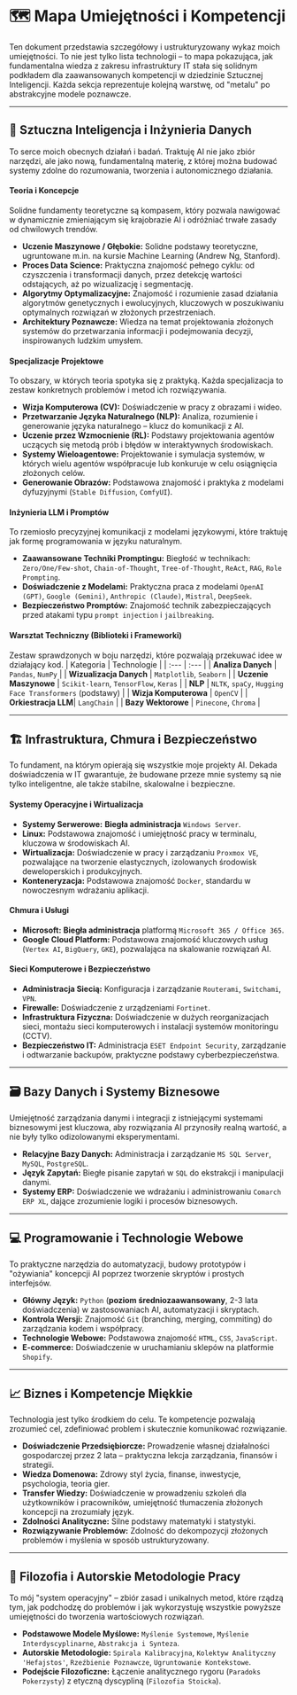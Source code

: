 # 🗺️ Mapa Umiejętności i Kompetencji

Ten dokument przedstawia szczegółowy i ustrukturyzowany wykaz moich umiejętności. To nie jest tylko lista technologii – to mapa pokazująca, jak fundamentalna wiedza z zakresu infrastruktury IT stała się solidnym podkładem dla zaawansowanych kompetencji w dziedzinie Sztucznej Inteligencji. Każda sekcja reprezentuje kolejną warstwę, od "metalu" po abstrakcyjne modele poznawcze.

---

## 🧠 Sztuczna Inteligencja i Inżynieria Danych

To serce moich obecnych działań i badań. Traktuję AI nie jako zbiór narzędzi, ale jako nową, fundamentalną materię, z której można budować systemy zdolne do rozumowania, tworzenia i autonomicznego działania.

#### Teoria i Koncepcje
Solidne fundamenty teoretyczne są kompasem, który pozwala nawigować w dynamicznie zmieniającym się krajobrazie AI i odróżniać trwałe zasady od chwilowych trendów.
* **Uczenie Maszynowe / Głębokie:** Solidne podstawy teoretyczne, ugruntowane m.in. na kursie Machine Learning (Andrew Ng, Stanford).
* **Proces Data Science:** Praktyczna znajomość pełnego cyklu: od czyszczenia i transformacji danych, przez detekcję wartości odstających, aż po wizualizację i segmentację.
* **Algorytmy Optymalizacyjne:** Znajomość i rozumienie zasad działania algorytmów genetycznych i ewolucyjnych, kluczowych w poszukiwaniu optymalnych rozwiązań w złożonych przestrzeniach.
* **Architektury Poznawcze:** Wiedza na temat projektowania złożonych systemów do przetwarzania informacji i podejmowania decyzji, inspirowanych ludzkim umysłem.

#### Specjalizacje Projektowe
To obszary, w których teoria spotyka się z praktyką. Każda specjalizacja to zestaw konkretnych problemów i metod ich rozwiązywania.
* **Wizja Komputerowa (CV):** Doświadczenie w pracy z obrazami i wideo.
* **Przetwarzanie Języka Naturalnego (NLP):** Analiza, rozumienie i generowanie języka naturalnego – klucz do komunikacji z AI.
* **Uczenie przez Wzmocnienie (RL):** Podstawy projektowania agentów uczących się metodą prób i błędów w interaktywnych środowiskach.
* **Systemy Wieloagentowe:** Projektowanie i symulacja systemów, w których wielu agentów współpracuje lub konkuruje w celu osiągnięcia złożonych celów.
* **Generowanie Obrazów:** Podstawowa znajomość i praktyka z modelami dyfuzyjnymi (`Stable Diffusion`, `ComfyUI`).

#### Inżynieria LLM i Promptów
To rzemiosło precyzyjnej komunikacji z modelami językowymi, które traktuję jak formę programowania w języku naturalnym.
* **Zaawansowane Techniki Promptingu:** Biegłość w technikach: `Zero/One/Few-shot`, `Chain-of-Thought`, `Tree-of-Thought`, `ReAct`, `RAG`, `Role Prompting`.
* **Doświadczenie z Modelami:** Praktyczna praca z modelami `OpenAI (GPT)`, `Google (Gemini)`, `Anthropic (Claude)`, `Mistral`, `DeepSeek`.
* **Bezpieczeństwo Promptów:** Znajomość technik zabezpieczających przed atakami typu `prompt injection` i `jailbreaking`.

#### Warsztat Techniczny (Biblioteki i Frameworki)
Zestaw sprawdzonych w boju narzędzi, które pozwalają przekuwać idee w działający kod.
| Kategoria | Technologie |
| :--- | :--- |
| **Analiza Danych** | `Pandas`, `NumPy` |
| **Wizualizacja Danych** | `Matplotlib`, `Seaborn` |
| **Uczenie Maszynowe** | `Scikit-learn`, `TensorFlow`, `Keras` |
| **NLP** | `NLTK`, `spaCy`, `Hugging Face Transformers` (podstawy) |
| **Wizja Komputerowa** | `OpenCV` |
| **Orkiestracja LLM**| `LangChain` |
| **Bazy Wektorowe** | `Pinecone`, `Chroma` |

---

## 🏗️ Infrastruktura, Chmura i Bezpieczeństwo

To fundament, na którym opierają się wszystkie moje projekty AI. Dekada doświadczenia w IT gwarantuje, że budowane przeze mnie systemy są nie tylko inteligentne, ale także stabilne, skalowalne i bezpieczne.

#### Systemy Operacyjne i Wirtualizacja
* **Systemy Serwerowe:** **Biegła administracja** `Windows Server`.
* **Linux:** Podstawowa znajomość i umiejętność pracy w terminalu, kluczowa w środowiskach AI.
* **Wirtualizacja:** Doświadczenie w pracy i zarządzaniu `Proxmox VE`, pozwalające na tworzenie elastycznych, izolowanych środowisk deweloperskich i produkcyjnych.
* **Konteneryzacja:** Podstawowa znajomość `Docker`, standardu w nowoczesnym wdrażaniu aplikacji.

#### Chmura i Usługi
* **Microsoft:** **Biegła administracja** platformą `Microsoft 365 / Office 365`.
* **Google Cloud Platform:** Podstawowa znajomość kluczowych usług (`Vertex AI`, `BigQuery`, `GKE`), pozwalająca na skalowanie rozwiązań AI.

#### Sieci Komputerowe i Bezpieczeństwo
* **Administracja Siecią:** Konfiguracja i zarządzanie `Routerami`, `Switchami`, `VPN`.
* **Firewalle:** Doświadczenie z urządzeniami `Fortinet`.
* **Infrastruktura Fizyczna:** Doświadczenie w dużych reorganizacjach sieci, montażu sieci komputerowych i instalacji systemów monitoringu (CCTV).
* **Bezpieczeństwo IT:** Administracja `ESET Endpoint Security`, zarządzanie i odtwarzanie backupów, praktyczne podstawy cyberbezpieczeństwa.

---

## 🗃️ Bazy Danych i Systemy Biznesowe

Umiejętność zarządzania danymi i integracji z istniejącymi systemami biznesowymi jest kluczowa, aby rozwiązania AI przynosiły realną wartość, a nie były tylko odizolowanymi eksperymentami.

* **Relacyjne Bazy Danych:** Administracja i zarządzanie `MS SQL Server`, `MySQL`, `PostgreSQL`.
* **Język Zapytań:** Biegłe pisanie zapytań w `SQL` do ekstrakcji i manipulacji danymi.
* **Systemy ERP:** Doświadczenie we wdrażaniu i administrowaniu `Comarch ERP XL`, dające zrozumienie logiki i procesów biznesowych.

---

## 💻 Programowanie i Technologie Webowe

To praktyczne narzędzia do automatyzacji, budowy prototypów i "ożywiania" koncepcji AI poprzez tworzenie skryptów i prostych interfejsów.

* **Główny Język:** `Python` (**poziom średniozaawansowany**, 2-3 lata doświadczenia) w zastosowaniach AI, automatyzacji i skryptach.
* **Kontrola Wersji:** Znajomość `Git` (branching, merging, commiting) do zarządzania kodem i współpracy.
* **Technologie Webowe:** Podstawowa znajomość `HTML`, `CSS`, `JavaScript`.
* **E-commerce:** Doświadczenie w uruchamianiu sklepów na platformie `Shopify`.

---

## 📈 Biznes i Kompetencje Miękkie

Technologia jest tylko środkiem do celu. Te kompetencje pozwalają zrozumieć cel, zdefiniować problem i skutecznie komunikować rozwiązanie.

* **Doświadczenie Przedsiębiorcze:** Prowadzenie własnej działalności gospodarczej przez 2 lata – praktyczna lekcja zarządzania, finansów i strategii.
* **Wiedza Domenowa:** Zdrowy styl życia, finanse, inwestycje, psychologia, teoria gier.
* **Transfer Wiedzy:** Doświadczenie w prowadzeniu szkoleń dla użytkowników i pracowników, umiejętność tłumaczenia złożonych koncepcji na zrozumiały język.
* **Zdolności Analityczne:** Silne podstawy matematyki i statystyki.
* **Rozwiązywanie Problemów:** Zdolność do dekompozycji złożonych problemów i myślenia w sposób ustrukturyzowany.

---

## 🧭 Filozofia i Autorskie Metodologie Pracy

To mój "system operacyjny" – zbiór zasad i unikalnych metod, które rządzą tym, jak podchodzę do problemów i jak wykorzystuję wszystkie powyższe umiejętności do tworzenia wartościowych rozwiązań.

* **Podstawowe Modele Myślowe:** `Myślenie Systemowe`, `Myślenie Interdyscyplinarne`, `Abstrakcja i Synteza`.
* **Autorskie Metodologie:** `Spirala Kalibracyjna`, `Kolektyw Analityczny 'Hefajstos'`, `Rzeźbienie Poznawcze`, `Ugruntowanie Kontekstowe`.
* **Podejście Filozoficzne:** Łączenie analitycznego rygoru (`Paradoks Pokerzysty`) z etyczną dyscypliną (`Filozofia Stoicka`).
